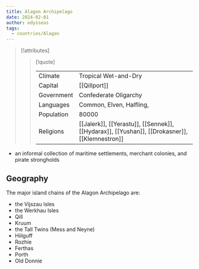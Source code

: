 ```yaml
---
title: Alagon Archipelago
date: 2024-02-01
author: odysseas
tags:
  - countries/Alagon
---
```

> [!attributes]
> 
> > [!quote]
> >
> > | | |
> > | --- | --- |
> > | Climate | Tropical Wet-and-Dry |
> > | Capital | [[Qillport]] |
> > | Government | Confederate Oligarchy |
> > | Languages | Common, Elven, Halfling,  |
> > | Population | 80000 |
> > | Religions | [[Jalerk]], [[Yerastu]], [[Sennek]], [[Hydarax]], [[Yushan]], [[Drokasner]], [[Klemnestron]] |

- an informal collection of maritime settlements, merchant colonies, and pirate strongholds

## Geography

The major island chains of the Alagon Archipelago are:

- the Vijszau Isles
- the Werkhau Isles
- Qill
- Kruum
- the Tall Twins (Mess and Neyne)
- Hiilguff
- Rozhie
- Ferthas
- Porth
- Old Donnie